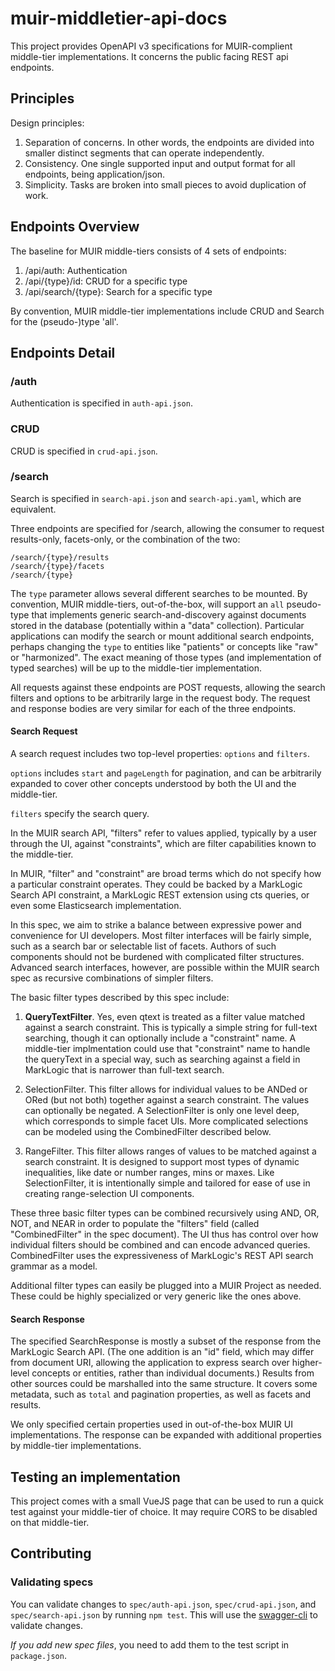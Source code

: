# muir-middletier-api-docs

This project provides OpenAPI v3 specifications for MUIR-complient middle-tier implementations. It concerns the public facing REST api endpoints.

## Principles

Design principles:

1. Separation of concerns. In other words, the endpoints are divided into smaller distinct segments that can operate independently.
2. Consistency. One single supported input and output format for all endpoints, being application/json.
3. Simplicity. Tasks are broken into small pieces to avoid duplication of work.

## Endpoints Overview

The baseline for MUIR middle-tiers consists of 4 sets of endpoints:

1. /api/auth: Authentication
2. /api/{type}/id: CRUD for a specific type
3. /api/search/{type}: Search for a specific type

By convention, MUIR middle-tier implementations include CRUD and Search for the (pseudo-)type 'all'.

## Endpoints Detail

### /auth

Authentication is specified in `auth-api.json`.

### CRUD

CRUD is specified in `crud-api.json`.

### /search

Search is specified in `search-api.json` and `search-api.yaml`, which are equivalent.

Three endpoints are specified for /search, allowing the consumer to request results-only, facets-only, or the combination of the two:

    /search/{type}/results
    /search/{type}/facets
    /search/{type}

The `type` parameter allows several different searches to be mounted. By convention, MUIR middle-tiers, out-of-the-box, will support an `all` pseudo-type that implements generic search-and-discovery against documents stored in the database (potentially within a "data" collection). Particular applications can modify the search or mount additional search endpoints, perhaps changing the `type` to entities like "patients" or concepts like "raw" or "harmonized". The exact meaning of those types (and implementation of typed searches) will be up to the middle-tier implementation.

All requests against these endpoints are POST requests, allowing the search filters and options to be arbitrarily large in the request body. The request and response bodies are very similar for each of the three endpoints.

#### Search Request

A search request includes two top-level properties: `options` and `filters`.

`options` includes `start` and `pageLength` for pagination, and can be arbitrarily expanded to cover other concepts understood by both the UI and the middle-tier.

`filters` specify the search query.

In the MUIR search API, "filters" refer to values applied, typically by a user through the UI, against "constraints", which are filter capabilities known to the middle-tier.

In MUIR, "filter" and "constraint" are broad terms which do not specify how a particular constraint operates. They could be backed by a MarkLogic Search API constraint, a MarkLogic REST extension using cts queries, or even some Elasticsearch implementation.

In this spec, we aim to strike a balance between expressive power and convenience for UI developers. Most filter interfaces will be fairly simple, such as a search bar or selectable list of facets. Authors of such components should not be burdened with complicated filter structures. Advanced search interfaces, however, are possible within the MUIR search spec as recursive combinations of simpler filters.

The basic filter types described by this spec include:

1. **QueryTextFilter**. Yes, even qtext is treated as a filter value matched against a search constraint. This is typically a simple string for full-text searching, though it can optionally include a "constraint" name. A middle-tier implmentation could use that "constraint" name to handle the queryText in a special way, such as searching against a field in MarkLogic that is narrower than full-text search.

2. SelectionFilter. This filter allows for individual values to be ANDed or ORed (but not both) together against a search constraint. The values can optionally be negated. A SelectionFilter is only one level deep, which corresponds to simple facet UIs. More complicated selections can be modeled using the CombinedFilter described below.

3. RangeFilter. This filter allows ranges of values to be matched against a search constraint. It is designed to support most types of dynamic inequalities, like date or number ranges, mins or maxes. Like SelectionFilter, it is intentionally simple and tailored for ease of use in creating range-selection UI components.

These three basic filter types can be combined recursively using AND, OR, NOT, and NEAR in order to populate the "filters" field (called "CombinedFilter" in the spec document). The UI thus has control over how individual filters should be combined and can encode advanced queries. CombinedFilter uses the expressiveness of MarkLogic's REST API search grammar as a model.

Additional filter types can easily be plugged into a MUIR Project as needed. These could be highly specialized or very generic like the ones above.

#### Search Response

The specified SearchResponse is mostly a subset of the response from the MarkLogic Search API. (The one addition is an "id" field, which may differ from document URI, allowing the application to express search over higher-level concepts or entities, rather than individual documents.) Results from other sources could be marshalled into the same structure. It covers some metadata, such as `total` and pagination properties, as well as facets and results.

We only specified certain properties used in out-of-the-box MUIR UI implementations. The response can be expanded with additional properties by middle-tier implementations.

## Testing an implementation

This project comes with a small VueJS page that can be used to run a quick test against your middle-tier of choice. It may require CORS to be disabled on that middle-tier.

## Contributing

### Validating specs

You can validate changes to `spec/auth-api.json`, `spec/crud-api.json`, and `spec/search-api.json` by running `npm test`. This will use the [swagger-cli](https://github.com/BigstickCarpet/swagger-cli) to validate changes.

*If you add new spec files*, you need to add them to the test script in `package.json`.
